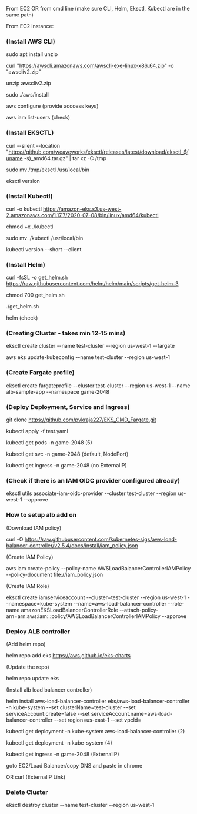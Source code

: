 From EC2 OR from cmd line (make sure CLI, Helm, Eksctl, Kubectl are in the same path)

From EC2 Instance:

### (Install AWS CLI)

sudo apt install unzip

curl "https://awscli.amazonaws.com/awscli-exe-linux-x86_64.zip" -o "awscliv2.zip"

unzip awscliv2.zip

sudo ./aws/install

aws configure (provide acccess keys)

aws iam list-users (check)

### (Install EKSCTL)

curl --silent --location "https://github.com/weaveworks/eksctl/releases/latest/download/eksctl_$(uname -s)_amd64.tar.gz" | tar xz -C /tmp

sudo mv /tmp/eksctl /usr/local/bin

eksctl version

### (Install Kubectl)

curl -o kubectl https://amazon-eks.s3.us-west-2.amazonaws.com/1.17.7/2020-07-08/bin/linux/amd64/kubectl

chmod +x ./kubectl

sudo mv ./kubectl /usr/local/bin

kubectl version --short --client

### (Install Helm)

curl -fsSL -o get_helm.sh https://raw.githubusercontent.com/helm/helm/main/scripts/get-helm-3

chmod 700 get_helm.sh

./get_helm.sh

helm (check)

### (Creating Cluster - takes min 12-15 mins)

eksctl create cluster --name test-cluster --region us-west-1 --fargate

aws eks update-kubeconfig --name test-cluster --region us-west-1

### (Create Fargate profile)

eksctl create fargateprofile --cluster test-cluster --region us-west-1 --name alb-sample-app --namespace game-2048

### (Deploy Deployment, Service and Ingress)

git clone https://github.com/pvkraja227/EKS_CMD_Fargate.git

kubectl apply -f test.yaml

kubectl get pods -n game-2048 (5)

kubectl get svc -n game-2048 (default, NodePort)

kubectl get ingress -n game-2048 (no ExternalIP)

### (Check if there is an IAM OIDC provider configured already)

eksctl utils associate-iam-oidc-provider --cluster test-cluster --region us-west-1 --approve

### How to setup alb add on

(Download IAM policy)

curl -O https://raw.githubusercontent.com/kubernetes-sigs/aws-load-balancer-controller/v2.5.4/docs/install/iam_policy.json

(Create IAM Policy)

aws iam create-policy --policy-name AWSLoadBalancerControllerIAMPolicy --policy-document file://iam_policy.json

(Create IAM Role)

eksctl create iamserviceaccount --cluster=test-cluster --region us-west-1 --namespace=kube-system --name=aws-load-balancer-controller --role-name amazonEKSLoadBalancerControllerRole --attach-policy-arn=arn:aws:iam::<your-aws-account-id>:policy/AWSLoadBalancerControllerIAMPolicy --approve

### Deploy ALB controller

(Add helm repo)

helm repo add eks https://aws.github.io/eks-charts

(Update the repo)

helm repo update eks

(Install alb load balancer controller)

helm install aws-load-balancer-controller eks/aws-load-balancer-controller -n kube-system --set clusterName=test-cluster --set serviceAccount.create=false --set serviceAccount.name=aws-load-balancer-controller --set region=us-east-1 --set vpcId=<your-vpc-id>

kubectl get deployment -n kube-system aws-load-balancer-controller (2)

kubectl get deployment -n kube-system (4)

kubectl get ingress -n game-2048 (ExternalIP)

goto EC2/Load Balancer/copy DNS and paste in chrome

OR curl (ExternalIP Link)

### Delete Cluster

eksctl destroy cluster --name test-cluster --region us-west-1


